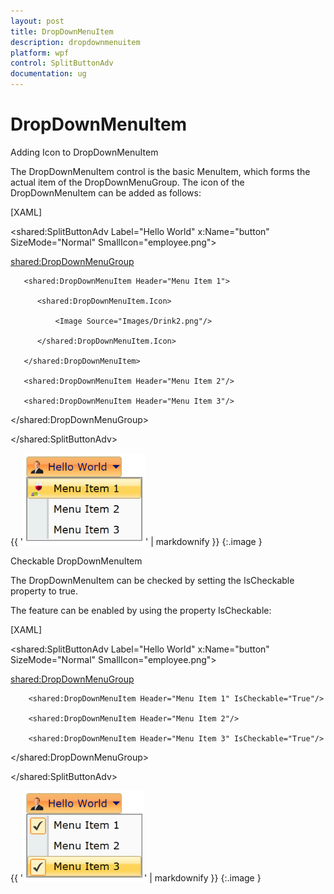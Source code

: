 ```yaml
---
layout: post
title: DropDownMenuItem
description: dropdownmenuitem
platform: wpf
control: SplitButtonAdv
documentation: ug
---
```


# DropDownMenuItem

Adding Icon to DropDownMenuItem

The DropDownMenuItem control is the basic MenuItem, which forms the actual item of the DropDownMenuGroup. The icon of the DropDownMenuItem can be added as follows:



[XAML]

<shared:SplitButtonAdv Label="Hello World" x:Name="button" SizeMode="Normal" SmallIcon="employee.png">

   <shared:DropDownMenuGroup>

       <shared:DropDownMenuItem Header="Menu Item 1">

          <shared:DropDownMenuItem.Icon>

              <Image Source="Images/Drink2.png"/>

          </shared:DropDownMenuItem.Icon>

       </shared:DropDownMenuItem>

       <shared:DropDownMenuItem Header="Menu Item 2"/>

       <shared:DropDownMenuItem Header="Menu Item 3"/>

   </shared:DropDownMenuGroup>

</shared:SplitButtonAdv>



{{ '![](DropDownMenuItem_images/DropDownMenuItem_img1.png)' | markdownify }}
{:.image }




Checkable DropDownMenuItem

The DropDownMenuItem can be checked by setting the IsCheckable property to true. 

The feature can be enabled by using the property IsCheckable:



[XAML]

<shared:SplitButtonAdv Label="Hello World" x:Name="button" SizeMode="Normal" SmallIcon="employee.png">

   <shared:DropDownMenuGroup>

        <shared:DropDownMenuItem Header="Menu Item 1" IsCheckable="True"/>

        <shared:DropDownMenuItem Header="Menu Item 2"/>

        <shared:DropDownMenuItem Header="Menu Item 3" IsCheckable="True"/>

   </shared:DropDownMenuGroup>

</shared:SplitButtonAdv>



{{ '![](DropDownMenuItem_images/DropDownMenuItem_img2.png)' | markdownify }}
{:.image }




